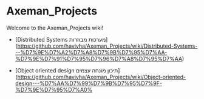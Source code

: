 Axeman_Projects
===============
Welcome to the Axeman_Projects wiki!

* [Distributed Systems מערכות מבוזרות] (https://github.com/havivha/Axeman_Projects/wiki/Distributed-Systems---%D7%9E%D7%A2%D7%A8%D7%9B%D7%95%D7%AA-%D7%9E%D7%91%D7%95%D7%96%D7%A8%D7%95%D7%AA)

* [Object oriented design תיכון מונחה עצמים] (https://github.com/havivha/Axeman_Projects/wiki/Object-oriented-design---%D7%AA%D7%99%D7%9B%D7%95%D7%9F-%D7%9E%D7%95%D7%A0%
